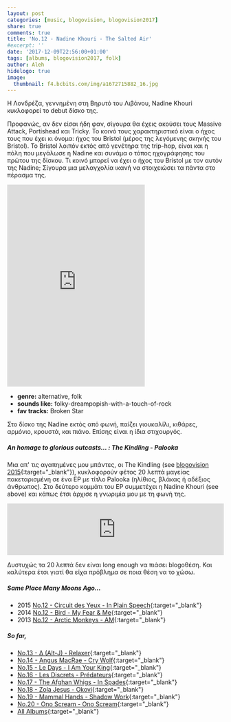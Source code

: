 ```yaml
---
layout: post
categories: [music, blogovision, blogovision2017]
share: true
comments: true
title: 'No.12 - Nadine Khouri - The Salted Air'
#excerpt: ''
date: '2017-12-09T22:56:00+01:00'
tags: [albums, blogovision2017, folk]
author: Aleh
hidelogo: true
image:
  thumbnail: f4.bcbits.com/img/a1672715882_16.jpg
---
```

H Λονδρέζα, γεννημένη στη Βηρυτό του Λιβάνου, Nadine Khouri κυκλοφορεί το debut δίσκο της.

Προφανώς, αν δεν είσαι ήδη φαν, σίγουρα θα έχεις ακούσει τους Massive Attack, Portishead και Tricky. Το κοινό τους χαρακτηριστικό είναι ο ήχος τους που έχει κι όνομα: ήχος του Bristol (μέρος της λεγόμενης σκηνής του Bristol). Το Bristol λοιπόν εκτός από γενέτηρα της trip-hop, είναι και η πόλη που μεγάλωσε η Nadine και συνάμα ο τόπος ηχογράφησης του πρώτου της δίσκου. Τι κοινό μπορεί να έχει ο ήχος του Bristol με τον αυτόν της Nadine; Σίγουρα μια μελαγχολία ικανή να στοιχειώσει τα πάντα στο πέρασμα της.

<iframe style="border: 0; width: 320px; height: 470px;" src="https://bandcamp.com/EmbeddedPlayer/album=4251378794/size=large/bgcol=ffffff/linkcol=0687f5/tracklist=false/track=3100353650/transparent=true/" seamless><a href="http://nadinekhouri.bandcamp.com/album/the-salted-air-album">The Salted Air (Album) by Nadine Khouri</a></iframe>

* **genre:** alternative, folk
* **sounds like:** folky-dreampopish-with-a-touch-of-rock
* **fav tracks:** Broken Star

Στο δίσκο της Nadine εκτός από φωνή, παίζει γιουκαλίλι, κιθάρες, αρμόνιο, κρουστά, και πιάνο. Επίσης είναι η ίδια στιχουργός.

<div class="text-divider"></div>

##### <i class="fa fa-hand-o-right"></i> An homage to glorious outcasts... : The Kindling - Palooka
Μια απ' τις αγαπημένες μου μπάντες, οι The Kindling (see [blogovision 2015](/music/blogovision/blogovision2015/blogovision2015-no15/){:target="_blank"}), κυκλοφορούν φέτος 20 λεπτά μαγείας πακεταρισμένη σε ένα EP με τίτλο Palooka (ηλίθιος, βλάκας ή αδέξιος άνθρωπος). Στο δεύτερο κομμάτι του EP συμμετέχει η Nadine Khouri (see above) και κάπως έτσι άρχισε η γνωριμία μου με τη φωνή της.

<iframe style="border: 0; width: 100%; height: 120px;" src="https://bandcamp.com/EmbeddedPlayer/album=3312931579/size=large/bgcol=ffffff/linkcol=0687f5/tracklist=false/artwork=small/track=36593572/transparent=true/" seamless><a href="http://thekindling.bandcamp.com/album/palooka-ep">Palooka (EP) by The Kindling</a></iframe>

Δυστυχώς τα 20 λεπτά δεν είναι long enough να πιάσει blogoθέση. Και καλύτερα έτσι γιατί θα είχα πρόβλημα σε ποια θέση να το χώσω.

##### <i class="fa fa-hand-o-right"></i> Same Place Many Moons Ago...

* 2015 [No.12 - Circuit des Yeux - In Plain Speech](/music/blogovision/blogovision2015/blogovision2015-no12/){:target="_blank"}
* 2014 [No.12 - Bird - My Fear & Me](/music/blogovision/blogovision2014/blogovision2014-no12/){:target="_blank"}
* 2013 [No.12 - Arctic Monkeys - AM](/music/blogovision/blogovision2013/blogovision2013-no12/){:target="_blank"}

##### <i class="fa fa-hand-o-right"></i> So far,

* [No.13 - ∆ (Alt-J) - Relaxer](/music/blogovision/blogovision2017/no13/){:target="_blank"}
* [No.14 - Angus MacRae - Cry Wolf](/music/blogovision/blogovision2017/no14/){:target="_blank"}
* [No.15 - Le Days - I Am Your King](/music/blogovision/blogovision2017/no15/){:target="_blank"}
* [No.16 - Les Discrets - Prédateurs](/music/blogovision/blogovision2017/no16/){:target="_blank"}
* [No.17 - The Afghan Whigs - In Spades](/music/blogovision/blogovision2017/no17/){:target="_blank"}
* [No.18 - Zola Jesus - Okovi](/music/blogovision/blogovision2017/no18/){:target="_blank"}
* [No.19 - Mammal Hands - Shadow Work](/music/blogovision/blogovision2017/no19/){:target="_blank"}
* [No.20 - Ono Scream - Ono Scream](/music/blogovision/blogovision2017/no20/){:target="_blank"}
* [All Albums](/music/new-albums-2017/){:target="_blank"}